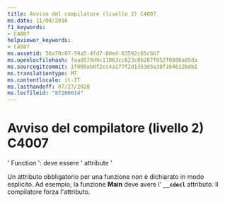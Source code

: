 ```yaml
---
title: Avviso del compilatore (livello 2) C4007
ms.date: 11/04/2016
f1_keywords:
- C4007
helpviewer_keywords:
- C4007
ms.assetid: 56a70c07-59a5-4fd7-80ed-63592c65cbb7
ms.openlocfilehash: faad579d9c11063cc623c0b287f052f8806a85da
ms.sourcegitcommit: 1f009ab0f2cc4a177f2d1353d5a38f164612bdb1
ms.translationtype: MT
ms.contentlocale: it-IT
ms.lasthandoff: 07/27/2020
ms.locfileid: "87206614"
---
```

# <a name="compiler-warning-level-2-c4007"></a>Avviso del compilatore (livello 2) C4007

' Function ': deve essere ' attribute '

Un attributo obbligatorio per una funzione non è dichiarato in modo esplicito. Ad esempio, la funzione **Main** deve avere l' **`__cdecl`** attributo. Il compilatore forza l'attributo.
